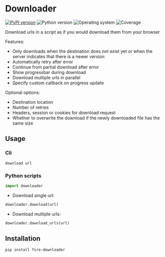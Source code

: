 # Downloader
[![PyPI version](https://badge.fury.io/py/fire-downloader.svg)](https://badge.fury.io/py/fire-downloader)
![Python version](https://img.shields.io/badge/python-3.10+-brightgreen)
![Operating system](https://img.shields.io/badge/os-linux%20%7c%20macOS-brightgreen)
![Coverage](https://img.shields.io/badge/coverage-94%25-brightgreen)

Download urls in a script as if you would download them from your browser

Features:
* Only downloads when the destination does not exist yet or when the server indicates that there is a newer version
* Automatically retry after error
* Continue from partial download after error
* Show progressbar during download
* Download multiple urls in parallel
* Specify custom callback on progress update

Optional options:
* Destination location
* Number of retries
* Headers, session or cookies for download request
* Whether to overwrite the download if the newly downloaded file has the same size

## Usage
### Cli

```shell
download url
```

### Python scripts

```python
import downloader
```

* Download single url:

```python
downloader.download(url)
```

* Download multiple urls:

```python
downloader.download_urls(url)
```

## Installation
```shell
pip install fire-downloader
```
